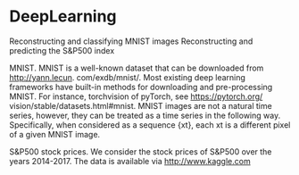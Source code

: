 # DeepLearning
Reconstructing and classifying MNIST images
Reconstructing and predicting the S&P500 index




MNIST. MNIST is a well-known dataset that can be downloaded from http://yann.lecun.
com/exdb/mnist/. Most existing deep learning frameworks have built-in methods for downloading
and pre-processing MNIST. For instance, torchvision of pyTorch, see https://pytorch.org/
vision/stable/datasets.html#mnist. MNIST images are not a natural time series, however,
they can be treated as a time series in the following way. Specifically, when considered as a
sequence {xt}, each xt
is a different pixel of a given MNIST image.

S&P500 stock prices. We consider the stock prices of S&P500 over the years 2014-2017. The
data is available via http://www.kaggle.com 
